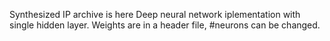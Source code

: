 Synthesized IP archive is here
Deep neural network iplementation with single hidden layer.
Weights are in a header file, #neurons can be changed.
